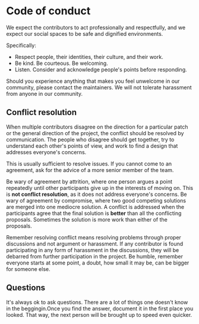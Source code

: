 # Code of conduct

We expect the contributors to act professionally and respectfully, and
we expect our social spaces to be safe and dignified environments.

Specifically:

* Respect people, their identities, their culture, and their work.
* Be kind. Be courteous. Be welcoming.
* Listen. Consider and acknowledge people's points before responding.

Should you experience anything that makes you feel unwelcome in our
community, please contact the maintainers. We will not tolerate harassment
from anyone in our community.

## Conflict resolution

When multiple contributors disagree on the direction for a particular
patch or the general direction of the project, the conflict should be
resolved by communication. The people who disagree should get
together, try to understand each other's points of view, and work to
find a design that addresses everyone's concerns.

This is usually sufficient to resolve issues. If you cannot come to an
agreement, ask for the advice of a more senior member of the team.

Be wary of agreement by attrition, where one person argues a point
repeatedly until other participants give up in the interests of moving
on. This is **not conflict resolution**, as it does not address everyone's
concerns. Be wary of agreement by compromise, where two good competing
solutions are merged into one mediocre solution. A conflict is
addressed when the participants agree that the final solution is
**better** than all the conflicting proposals. Sometimes the solution is
more work than either of the proposals.

Remember resolving conflict means resolving problems through proper
discussions and not argument or harassment. If any contributor is found
participating in any form of harassment in the discussions, they will be
debarred from further participation in the project. Be humble, remember
everyone starts at some point, a doubt, how small it may be, can be bigger
for someone else.

## Questions

It's always ok to ask questions. There are a lot of things one doesn't know
in the beggingin.Once you find the answer, document it in the first place
you looked. That way, the next person will be brought up to speed even quicker.
